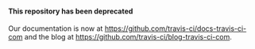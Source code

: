 #### This repository has been deprecated ####

Our documentation is now at <https://github.com/travis-ci/docs-travis-ci-com>
and the blog at <https://github.com/travis-ci/blog-travis-ci-com>.
